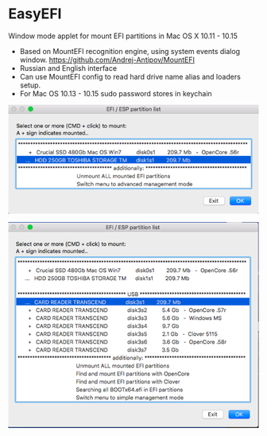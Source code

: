 # EasyEFI
Window mode applet for mount EFI partitions in Mac OS X 10.11 - 10.15

* Based on MountEFI recognition engine, using system events dialog window. https://github.com/Andrej-Antipov/MountEFI
* Russian and English interface
* Can use MountEFI config to read hard drive name alias and loaders setup.
* For Mac OS 10.13 - 10.15 sudo password stores in keychain  

![Theme customizable GUI](https://github.com/Andrej-Antipov/EasyEFI/blob/master/screens/Снимок%20экрана%202020-05-11%20в%2022.45.55.png)

![Theme customizable GUI](https://github.com/Andrej-Antipov/EasyEFI/blob/master/screens/Снимок%20экрана%202020-05-11%20в%2022.47.34.png)
